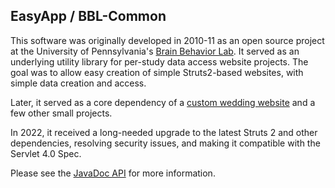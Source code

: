 ## EasyApp / BBL-Common

This software was originally developed in 2010-11 as an open source project at the University of Pennsylvania's [Brain Behavior Lab](https://www.med.upenn.edu/bbl/bbl_nbil.html).  It served as an underlying utility library for per-study data access website projects.  The goal was to allow easy creation of simple Struts2-based websites, with simple data creation and access.

Later, it served as a core dependency of a [custom wedding website](http://mrfeelings.com/wedding) and a few other small projects.

In 2022, it received a long-needed upgrade to the latest Struts 2 and other dependencies, resolving security issues, and making it compatible with the Servlet 4.0 Spec.

Please see the [JavaDoc API](api/index.html) for more information.
